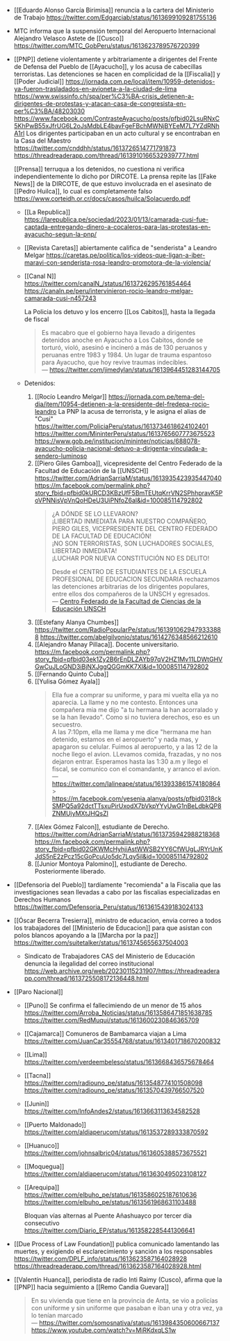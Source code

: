 - [[Eduardo Alonso García Birimisa]] renuncia a la cartera del Ministerio de Trabajo
  https://twitter.com/Edgarciab/status/1613699109281755136
- MTC informa que la suspensión temporal del Aeropuerto Internacional Alejandro Velasco Astete de [[Cusco]] https://twitter.com/MTC_GobPeru/status/1613623789576720399
- [[PNP]] detiene violentamente y arbitrariamente a dirigentes del Frente de Defensa del Pueblo de [[Ayacucho]], y los acusa de cabecillas terroristas. Las detenciones se hacen en complicidad de la [[Fiscalia]] y [[Poder Judicial]]
  https://jornada.com.pe/local/item/10959-detenidos-ya-fueron-trasladados-en-avioneta-a-la-ciudad-de-lima
  https://www.swissinfo.ch/spa/per%C3%BA-crisis_detienen-a-dirigentes-de-protestas-y-atacan-casa-de-congresista-en-per%C3%BA/48203030
  https://www.facebook.com/ContrasteAyacucho/posts/pfbid02LsuRNxC5KhPwB55xJfrUG6L2oJsMdbLE4bavFgeFBchMWNjBYEeM7L7YZdRNhA1rl
  Los dirigentes participaban en un acto cultural y se encontraban en la Casa del Maestro https://twitter.com/cnddhh/status/1613726514771791873
  https://threadreaderapp.com/thread/1613910166532939777.html

  [[Prensa]] terruqua a los detenidos, no cuestiona ni verifica independientemente lo dicho por DIRCOTE. La prensa repite las [[Fake News]] de la DIRCOTE, de que estuvo involucrada en el asesinato de [[Pedro Huilca]], lo cual es completamente falso https://www.corteidh.or.cr/docs/casos/huilca/Solacuerdo.pdf

  - [[La Republica]] https://larepublica.pe/sociedad/2023/01/13/camarada-cusi-fue-captada-entregando-dinero-a-cocaleros-para-las-protestas-en-ayacucho-segun-la-pnp/
  - [[Revista Caretas]] abiertamente califica de "senderista" a Leandro Melgar https://caretas.pe/politica/los-videos-que-ligan-a-iber-maravi-con-senderista-rosa-leandro-promotora-de-la-violencia/
  - [[Canal N]] https://twitter.com/canalN_/status/1613726295761854464 https://canaln.pe/peru/intervinieron-rocio-leandro-melgar-camarada-cusi-n457243

    La Policia los detuvo y los encerro [[Los Cabitos]], hasta la llegada de fiscal

    > Es macabro que el gobierno haya llevado a dirigentes detenidos anoche en Ayacucho a Los Cabitos, donde se torturó, violó, asesinó e incineró a más de 130 peruanos y peruanas entre 1983 y 1984. Un lugar de trauma espantoso para Ayacucho, que hoy revive traumas indecibles.  
    > — https://twitter.com/jimedylan/status/1613964451283144705

  - Detenidos:
    1.  [[Rocío Leandro Melgar]] https://jornada.com.pe/tema-del-dia/item/10954-detienen-a-la-presidente-del-fredepa-rocio-leandro
        La PNP la acusa de terrorista, y le asigna el alias de "Cusi"
        https://twitter.com/PoliciaPeru/status/1613734618624102401
        https://twitter.com/MininterPeru/status/1613765607773675523
        https://www.gob.pe/institucion/mininter/noticias/688078-ayacucho-policia-nacional-detuvo-a-dirigenta-vinculada-a-sendero-luminoso
    2.  [[Piero Giles Gamboa]], vicepresidente del Centro Federado de la Facultad de Educación de la [[UNSCH]]
        https://twitter.com/AdrianSarriaM/status/1613935423935447040
        https://m.facebook.com/permalink.php?story_fbid=pfbid0kURCD3KBzUfF5BmTEUtqKrrVN2SPhhpravK5PoVPNNisVpVnQoHDeU3UiPNfoZ6al&id=100085114792802
        > ¿A DÓNDE SE LO LLEVARON?  
        > ¡LIBERTAD INMEDIATA PARA NUESTRO COMPAÑERO, PIERO GILES, VICEPRESIDENTE DEL CENTRO FEDERADO DE LA FACULTAD DE EDUCACIÓN!  
        > ¡NO SON TERRORISTAS, SON LUCHADORES SOCIALES, LIBERTAD INMEDIATA!  
        > ¡LUCHAR POR NUEVA CONSTITUCIÓN NO ES DELITO!
        >
        > Desde el CENTRO DE ESTUDIANTES DE LA ESCUELA PROFESIONAL DE EDUCACION SECUNDARIA rechazamos las detenciones arbitrarias de los dirigentes populares, entre ellos dos compañeros de la UNSCH y egresados.  
        > — [Centro Federado de la Facultad de Ciencias de la Educación UNSCH](https://m.facebook.com/permalink.php?story_fbid=pfbid02GLALUGsFUD2thzEa7Uoc3LLJzkfxquBWqjmiFj4NzNfjBmbkXT9tH8EEBpJVX4pAl&id=100063471164232)
    3.  [[Estefany Alanya Chumbes]]
        https://twitter.com/RadioPopularPe/status/1613910629479333888
        https://twitter.com/abelgilvonio/status/1614276348566212610
    4.  [[Alejandro Manay Pillaca]]. Docente universitario.
        https://m.facebook.com/permalink.php?story_fbid=pfbid03ek1Zy2B6rEnDLZAYb97qV2HZ1Mv11LDWtGHVGwCuJLoGND3iBjNXJggQGGmKK7Xl&id=100085114792802
    5.  [[Fernando Quinto Cuba]]
    6.  [[Yulisa Gómez Ayala]]
        > Ella fue a comprar su uniforme, y para mi vuelta ella ya no aparecia. La llame y no me contesto. Entonces una compañera mia me dijo "a tu hermana la han acorralado y se la han llevado".
        > Como si no tuviera derechos, eso es un secuestro.  
        > A las 7:10pm, ella me llama y me dice "hermana me han detenido, estamos en el aeropuerto" y nada mas, y apagaron su celular.
        > Fuimos al aeropuerto, y a las 12 de la noche llego el avion. LLevamos comida, frazadas, y no nos dejaron entrar. Esperamos hasta las 1:30 a.m y llego el fiscal, se comunico con el comandante, y arranco el avion.
        > — https://twitter.com/lalineape/status/1613933861574180864 > https://m.facebook.com/yesenia.alanya/posts/pfbid0318ckSMPQ5a92dctTTsxuPirUxodX7bVkpYYyUwG1nBeLdbkQP8ZNMUjyMXtJHQsZl
    7.  [[Alex Gómez Falcon]], estudiante de Derecho.
        https://twitter.com/AdrianSarriaM/status/1613735942988218368
        https://m.facebook.com/permalink.php?story_fbid=pfbid02GKWMcHyhjiAstWWSB2YY6CfWUgLJRYrUnKJdS5nE2zPcz15cGoPcuUo5dc7Lqy5il&id=100085114792802
    8.  [[Junior Montoya Palomino]], estudiante de Derecho. Posteriormente liberado.

- [[Defensoria del Pueblo]] tardíamente "recomienda" a la Fiscalia que las investigaciones sean llevadas a cabo por las fiscalias especializadas en Derechos Humanos https://twitter.com/Defensoria_Peru/status/1613615439183024133
- [[Óscar Becerra Tresierra]], ministro de educacion, envia correo a todos los trabajadores del [[Ministerio de Educacion]] para que asistan con polos blancos apoyando a la [[Marcha por la paz]] https://twitter.com/suitetalker/status/1613745655637504003
  - Sindicato de Trabajadores CAS del Ministerio de Educación denuncia la ilegalidad del correo institucional https://web.archive.org/web/20230115231907/https://threadreaderapp.com/thread/1613725508172136448.html
- [[Paro Nacional]]

  - [[Puno]]
    Se confirma el fallecimiendo de un menor de 15 años
    https://twitter.com/Arroba_Noticias/status/1613586471851638785
    https://twitter.com/RedMuqui/status/1613600230846365709
  - [[Cajamarca]]
    Comuneros de Bambamarca viajan a Lima https://twitter.com/JuanCar35554768/status/1613401718670200832
  - [[Lima]]
    https://twitter.com/verdeembeleso/status/1613668436575678464
  - [[Tacna]]
    https://twitter.com/radiouno_pe/status/1613548774101508098
    https://twitter.com/radiouno_pe/status/1613570439766507520
  - [[Junin]]
    https://twitter.com/InfoAndes2/status/1613663113634582528
  - [[Puerto Maldonado]]
    https://twitter.com/aldiaperucom/status/1613537289333870592
  - [[Huanuco]]
    https://twitter.com/johnsalbric04/status/1613605388573675521
  - [[Moquegua]]
    https://twitter.com/aldiaperucom/status/1613630495023108127
  - [[Arequipa]]
    https://twitter.com/elbuho_pe/status/1613586025187610636
    https://twitter.com/elbuho_pe/status/1613561968631103488

    Bloquan vías alternas al Puente Añashuayco por tercer día consecutivo
    https://twitter.com/Diario_EP/status/1613582285441306641

- [[Due Process of Law Foundation]] publica comunicado lamentando las muertes, y exigiendo el esclarecimiento y sanción a los responsables
  https://twitter.com/DPLF_info/status/1613623587164028928
  https://threadreaderapp.com/thread/1613623587164028928.html
- [[Valentín Huanca]], periodista de radio Inti Raimy (Cusco), afirma que la [[PNP]] hacia seguimiento a [[Remo Candia Guevara]]
  > En su vivienda que tiene en la provincia de Anta, se vio a policías con uniforme y sin uniforme que pasaban e iban una y otra vez, ya lo tenían marcado  
  > — https://twitter.com/somosnativa/status/1613984350600667137 https://www.youtube.com/watch?v=MiRKdxqLS1w
